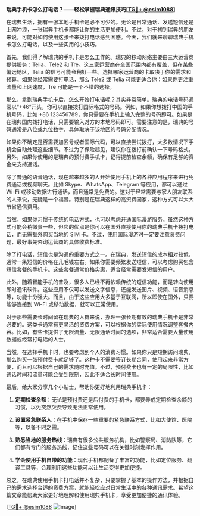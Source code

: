 **瑞典手机卡怎么打电话？——轻松掌握瑞典通讯技巧[[TG💪+ @esim1088](https://t.me/s/esim1088)]**

在瑞典生活，拥有一张本地手机卡是必不可少的。无论是日常通话、发送短信还是上网冲浪，一张瑞典手机卡都能让你的生活更加便利。不过，对于初到瑞典的朋友来说，可能对如何使用这张卡来拨打电话感到困惑。今天，我们就来聊聊瑞典手机卡怎么打电话，以及一些实用的小技巧。

首先，我们得了解瑞典的手机卡是怎么工作的。瑞典的移动网络主要由三大运营商提供服务：Telia、Tele2 和 Tre。这三家运营商在全国范围内都有覆盖，但在某些偏远地区，Telia 的信号可能会稍好一些。选择哪家运营商的卡取决于你的需求和预算。如果你经常需要打电话，那么 Tele2 或 Telia 可能更适合你；如果你更注重流量和上网速度，Tre 可能是一个不错的选择。

那么，拿到瑞典手机卡后，怎么开始打电话呢？其实非常简单。瑞典的电话号码通常以“+46”开头，你可以直接拨打国际格式的号码。例如，如果你想拨打中国的手机号码，比如 +86 123456789，你只需要在手机上输入完整的号码即可。如果是在瑞典国内拨打电话，只需要输入对方的本地号码即可。需要注意的是，瑞典的号码通常是八位或九位数字，具体取决于该地区的号码分配情况。

如果你不确定是否需要加区号或者国际代码，可以直接尝试拨打，大多数情况下手机会自动处理这些细节。不过为了保险起见，建议你在拨打前确认一下号码格式。另外，如果你使用的是瑞典的预付费手机卡，记得提前检查余额，确保有足够的资金来支持通话。

除了普通的语音通话，现在越来越多的人开始使用手机上的各种应用程序来进行免费通话或视频聊天。比如 Skype、WhatsApp、Telegram 等应用，都可以通过 Wi-Fi 或移动数据进行通话，而且通常是免费的。这对于经常需要与家人朋友联系的人来说，无疑是一个福音。特别是在瑞典这样的高资费国家，这种方式可以大大节省通信费用。

当然，如果你习惯于传统的电话方式，也可以考虑开通国际漫游服务。虽然这种方式可能会稍微贵一些，但它的优点是你可以在国外直接使用你的瑞典手机卡拨打电话，而无需额外购买当地的 SIM 卡。不过，使用国际漫游时一定要注意资费问题，最好事先咨询运营商的具体收费标准。

除了打电话，短信也是沟通的重要方式之一。在瑞典，发送短信的成本相对较低，通常一条短信的价格在几毛钱左右。如果你需要频繁发送短信，可以考虑购买包含短信套餐的手机卡。这些套餐通常价格实惠，适合经常需要发短信的用户。

此外，随着智能手机的普及，很多人已经不再依赖传统的短信功能，而是转向使用即时通讯软件。这些应用不仅可以发送文字信息，还能发送图片、视频、语音消息等，功能十分强大。而且，由于这些应用大多基于互联网，所以即使在国外，只要能够连接到 Wi-Fi 或移动数据，就可以正常使用。

对于那些需要长时间留在瑞典的人群来说，办理一张长期有效的瑞典手机卡是非常必要的。这类卡通常有更灵活的资费方案，可以根据你的实际使用情况调整套餐内容。比如，有些卡提供了无限流量、无限通话时间的选项，非常适合需要大量使用数据或经常打电话的人士。

当然，在选择手机卡时，也要考虑到个人的消费习惯。如果你只是短期访问瑞典，那么购买一张预付费卡就足够了。这种卡不需要签订长期合同，使用起来非常方便，而且可以根据自己的需求随时充值。不过，预付费卡也有一定的局限性，比如通话时间和流量可能会受到限制，因此不适合长时间使用。

最后，给大家分享几个小贴士，帮助你更好地利用瑞典手机卡：

1. **定期检查余额**：无论是预付费还是后付费的手机卡，都要养成定期检查余额的习惯，以免突然欠费导致无法正常使用。
   
2. **设置紧急联系人**：在手机中保存一些重要的紧急联系方式，比如大使馆、医院等，以备不时之需。
   
3. **熟悉当地的服务热线**：瑞典有很多公共服务机构，比如警察局、消防队等，它们都有专门的服务热线，记住这些号码可以在关键时刻发挥作用。

4. **学会使用手机自带的功能**：现代手机都配备了丰富的功能，比如定位服务、翻译工具等，合理利用这些功能可以让生活变得更加便捷。

总之，在瑞典使用手机卡打电话并不复杂，只要掌握了基本的操作方法，并根据自己的需求选择合适的资费方案，就能轻松应对日常生活中的各种通讯需求。希望这篇文章能帮助大家更好地理解和使用瑞典手机卡，享受更加便捷的通讯体验。

[[TG💪+ @esim1088](https://t.me/s/esim1088) ![Image](https://i.postimg.cc/4NQfJmqS/Snipaste-2025-05-13-00-14-12.png)]